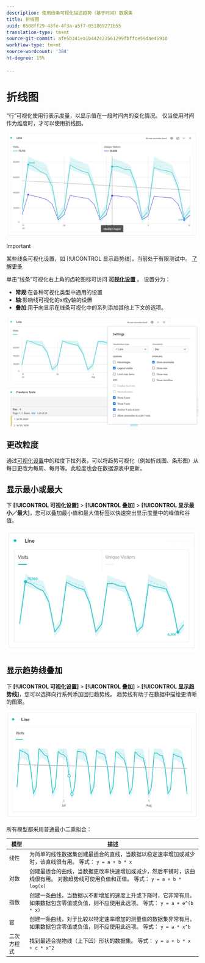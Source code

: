 ```yaml
---
description: 使用线条可视化描述趋势（基于时间）数据集
title: 折线图
uuid: 0508ff29-43fe-4f3a-a5f7-051869271b55
translation-type: tm+mt
source-git-commit: afe5b341ea1b442c23561299fbffce59dae45930
workflow-type: tm+mt
source-wordcount: '384'
ht-degree: 15%

---
```



# 折线图

“行”可视化使用行表示度量，以显示值在一段时间内的变化情况。 仅当使用时间作为维度时，才可以使用折线图。

![线条可视化](assets/line-viz.png)

>[!IMPORTANT]
>
>某些线条可视化设置，如 [!UICONTROL 显示趋势线]，当前处于有限测试中。 [了解更多](https://docs.adobe.com/content/help/zh-Hans/analytics/landing/an-releases.html)

单击“线条”可视化右上角的齿轮图标可访问 [**可视化设置**](freeform-analysis-visualizations.md) 。 设置分为：

* **常规**:在各种可视化类型中通用的设置
* **轴**:影响线可视化的x或y轴的设置
* **叠加**:用于向显示在线条可视化中的系列添加其他上下文的选项。

![“可视化图表”设置 ](assets/viz-settings-modal.png)

## 更改粒度

通过[可视化设置](freeform-analysis-visualizations.md)中的粒度下拉列表，可以将趋势可视化（例如折线图、条形图）从每日更改为每周、每月等。此粒度也会在数据源表中更新。

## 显示最小或最大

下 **[!UICONTROL 可视化设置]** > **[!UICONTROL 叠加]** > **[!UICONTROL 显示最小／最大]**，您可以叠加最小值和最大值标签以快速突出显示度量中的峰值和谷值。

![显示最小／最大](assets/min-max-labels.png)

## 显示趋势线叠加

下 **[!UICONTROL 可视化设置]** > **[!UICONTROL 叠加]** > **[!UICONTROL 显示趋势线]**，您可以选择向行系列添加回归趋势线。 趋势线有助于在数据中描绘更清晰的图案。

![线性趋势线](assets/show-linear-trendline.png)

所有模型都采用普通最小二乘拟合：

| 模型 | 描述 |
|---|---|
| 线性 | 为简单的线性数据集创建最适合的直线，当数据以稳定速率增加或减少时，该直线很有用。 等式： `y = a + b * x` |
| 对数 | 创建最适合的曲线，当数据更改率快速增加或减少，然后平铺时，该曲线很有用。 对数趋势线可使用负值和正值。 等式： `y = a + b * log(x)` |
| 指数 | 创建一条曲线，当数据以不断增加的速度上升或下降时，它非常有用。 如果数据包含零值或负值，则不应使用此选项。 等式： `y = a + e^(b * x)` |
| 幂 | 创建一条曲线，对于比较以特定速率增加的测量值的数据集非常有用。 如果数据包含零值或负值，则不应使用此选项。 等式： `y = a * x^b` |
| 二次方程式 | 找到最适合抛物线（上下凹）形状的数据集。 等式： `y = a + b * x + c * x^2` |
